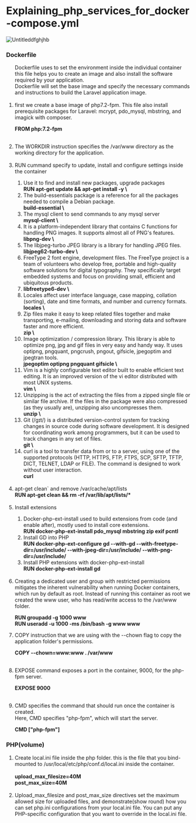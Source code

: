 # Explaining_php_services_for_docker-compose.yml    

![Untitleddfghjhb](https://user-images.githubusercontent.com/47202519/57299321-e0a74a80-70f1-11e9-81a4-e977e2281a90.gif)

### Dockerfile
<ol>
Dockerfile uses to set the environment inside the individual container this file helps you to create an image and also install the software required by your application.</br>
Dockerfile will set the base image and specify the necessary commands and instructions to build the Laravel application image.</br></br>

<li>first we create a base image of php7.2-fpm. This file also install prerequisite packages for Laravel: mcrypt, pdo_mysql, mbstring, and imagick with composer.</li>

<strong>FROM php:7.2-fpm</strong></br></br>
<li>The WORKDIR instruction specifies the /var/www directory as the working directory for the application.</li></br>

<li>RUN cummand specify to update, install and configure settings inside the container</li> 
<ol>
<li>Use it to find and install new packages, upgrade packages</li>
<strong>RUN apt-get update && apt-get install -y \</strong></br>

<li>The build-essentials package is a reference for all the packages needed to compile a Debian package.</li>
    <strong>build-essential \</strong></br>

<li>The mysql client to send commands to any mysql server   </li>
    <strong>mysql-client \</strong></br>

<li>It is a platform-independent library that contains C functions for handling PNG images. It supports almost all of PNG's features.</li>
    <strong>libpng-dev \</strong></br>

<li>The libjpeg-turbo JPEG library is a library for handling JPEG files.  </li>  
    <strong>libjpeg62-turbo-dev \</strong></br>

<li>FreeType 2 font engine, development files. The FreeType project is a team of volunteers who develop free, portable and high-quality software solutions for digital typography. They specifically target embedded systems and focus on providing small, efficient and ubiquitous products.    <li>
    <strong>libfreetype6-dev \</strong></br>

<li>Locales affect user interface language, case mapping, collation (sorting), date and time formats, and number and currency formats.   </li> 
    <strong>locales \</strong></br>

<li>Zip files make it easy to keep related files together and make transporting, e-mailing, downloading and storing data and software faster and more efficient.   </li> 
    <strong>zip \</strong></br>

<li>Image optimization / compression library. This library is able to optimize png, jpg and gif files in very easy and handy way. It uses optipng, pngquant, pngcrush, pngout, gifsicle, jpegoptim and jpegtran tools. </li>   
    <strong>jpegoptim optipng pngquant gifsicle \</strong></br>

<li>Vim is a highly configurable text editor built to enable efficient text editing. It is an improved version of the vi editor distributed with most UNIX systems.  </li>  
    <strong>vim \</strong></br>

<li>Unzipping is the act of extracting the files from a zipped single file or similar file archive. If the files in the package were also compressed (as they usually are), unzipping also uncompresses them. </li>      
    <strong>unzip \</strong></br>

<li> Git (/ɡɪt/) is a distributed version-control system for tracking changes in source code during software development. It is designed for coordinating work among programmers, but it can be used to track changes in any set of files.  </li>      
    <strong>git \</strong></br>

<li>curl is a tool to transfer data from or to a server, using one of the supported protocols (HTTP, HTTPS, FTP, FTPS, SCP, SFTP, TFTP, DICT, TELNET, LDAP or FILE). The command is designed to work without user interaction.  </li>      
    <strong>curl</strong></br></br>
</ol>

<li>apt-get clean` and remove /var/cache/apt/lists </li>
<strong>RUN apt-get clean && rm -rf /var/lib/apt/lists/*</strong></br></br>
</strong>
<li>Install extensions</li>
<ol>
<li>Docker-php-ext-install used to build extensions from code (and enable after), mostly used to install core extensions.</li>
<strong>RUN docker-php-ext-install pdo_mysql mbstring zip exif pcntl</strong></br>
<li>Install GD into PHP </li>
<strong>RUN docker-php-ext-configure gd --with-gd --with-freetype-dir=/usr/include/ --with-jpeg-dir=/usr/include/ --with-png-dir=/usr/include/</strong></br>
<li>Install PHP extensions with docker-php-ext-install</li>
<strong>RUN docker-php-ext-install gd</strong>
</ol>
</br>
<li>Creating a dedicated user and group with restricted permissions mitigates the inherent vulnerability when running Docker containers, which run by default as root. Instead of running this container as root we created the www user, who has read/write access to the /var/www folder.</li>

<strong>RUN groupadd -g 1000 www</br>
RUN useradd -u 1000 -ms /bin/bash -g www www</strong></br>


<li>COPY instruction that we are using with the --chown flag to copy the application folder's permissions.</li>

<strong>COPY --chown=www:www . /var/www</strong></br></br>

<li>EXPOSE command exposes a port in the container, 9000, for the php-fpm server.</li>

<strong>EXPOSE 9000</strong></br></br>

<li>CMD specifies the command that should run once the container is created. </br>
Here, CMD specifies "php-fpm", which will start the server.</li>

<strong>CMD ["php-fpm"]</strong>
</ol>

###  PHP(volume)
<ol>
<li>Create local.ini file inside the php folder. this is the file that you bind-mounted to /usr/local/etc/php/conf.d/local.ini inside the container.</li></br>

<strong>
upload_max_filesize=40M</br>
post_max_size=40M</strong></br></br>


<li>Upload_max_filesize and post_max_size directives set the maximum allowed size for uploaded files, and demonstrate(show round) how you can set php.ini configurations from your local.ini file. You can put any PHP-specific configuration that you want to override in the local.ini file.</li>
</ol>
